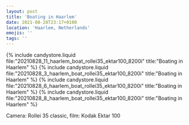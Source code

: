 ```yaml
---
layout: post
title: 'Boating in Haarlem'
date: 2021-08-28T23:17+0100
location: 'Haarlem, Netherlands'
emojis: ''
tags: ''
---
```


{% include candystore.liquid file:"20210828_11_haarlem_boat_rollei35_ektar100_8200i" title:"Boating in Haarlem" %}
{% include candystore.liquid file:"20210828_3_haarlem_boat_rollei35_ektar100_8200i" title:"Boating in Haarlem" %}
{% include candystore.liquid file:"20210828_6_haarlem_boat_rollei35_ektar100_8200i" title:"Boating in Haarlem" %}
{% include candystore.liquid file:"20210828_8_haarlem_boat_rollei35_ektar100_8200i" title:"Boating in Haarlem" %}

Camera: Rollei 35 classic, film: Kodak Ektar 100
